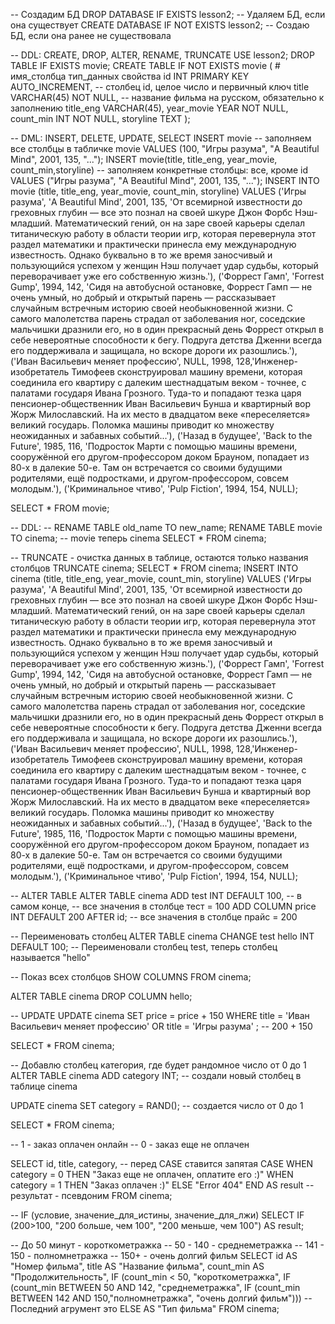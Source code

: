  -- Создадим БД
DROP DATABASE IF EXISTS lesson2; -- Удаляем БД, если она существует
CREATE DATABASE IF NOT EXISTS lesson2; -- Создаю БД, если она ранее не существовала

-- DDL: CREATE, DROP, ALTER, RENAME, TRUNCATE 
USE lesson2;
DROP TABLE IF EXISTS movie;
CREATE TABLE IF NOT EXISTS movie
(
	# имя_столбца тип_данных свойства
    id INT PRIMARY KEY AUTO_INCREMENT, -- столбец id, целое число и первичный ключ
    title VARCHAR(45) NOT NULL, -- название фильма на русском, обязательно к заполнению
    title_eng VARCHAR(45),
    year_movie YEAR NOT NULL,
    count_min INT NOT NULL,
    storyline TEXT
);

-- DML: INSERT, DELETE, UPDATE, SELECT
INSERT movie -- заполняем все столбцы в табличке movie
VALUES
	(100, "Игры разума", "A Beautiful Mind", 2001, 135, "...");
INSERT movie(title, title_eng, year_movie, count_min,storyline) -- заполняем конкретные столбцы: все, кроме id
VALUES
	("Игры разума", "A Beautiful Mind", 2001, 135, "...");
INSERT INTO movie (title, title_eng, year_movie, count_min, storyline)
VALUES 
	('Игры разума', 'A Beautiful Mind', 2001, 135, 'От всемирной известности до греховных глубин — все это познал на своей шкуре Джон Форбс Нэш-младший. Математический гений, он на заре своей карьеры сделал титаническую работу в области теории игр, которая перевернула этот раздел математики и практически принесла ему международную известность. Однако буквально в то же время заносчивый и пользующийся успехом у женщин Нэш получает удар судьбы, который переворачивает уже его собственную жизнь.'),
	('Форрест Гамп', 'Forrest Gump', 1994, 142, 'Сидя на автобусной остановке, Форрест Гамп — не очень умный, но добрый и открытый парень — рассказывает случайным встречным историю своей необыкновенной жизни. С самого малолетства парень страдал от заболевания ног, соседские мальчишки дразнили его, но в один прекрасный день Форрест открыл в себе невероятные способности к бегу. Подруга детства Дженни всегда его поддерживала и защищала, но вскоре дороги их разошлись.'),
	('Иван Васильевич меняет профессию', NULL, 1998, 128,'Инженер-изобретатель Тимофеев сконструировал машину времени, которая соединила его квартиру с далеким шестнадцатым веком - точнее, с палатами государя Ивана Грозного. Туда-то и попадают тезка царя пенсионер-общественник Иван Васильевич Бунша и квартирный вор Жорж Милославский. На их место в двадцатом веке «переселяется» великий государь. Поломка машины приводит ко множеству неожиданных и забавных событий...'),
	('Назад в будущее', 'Back to the Future', 1985, 116, 'Подросток Марти с помощью машины времени, сооружённой его другом-профессором доком Брауном, попадает из 80-х в далекие 50-е. Там он встречается со своими будущими родителями, ещё подростками, и другом-профессором, совсем молодым.'),
	('Криминальное чтиво', 'Pulp Fiction', 1994, 154, NULL);
    
SELECT *
FROM movie;

-- DDL: 
-- RENAME TABLE old_name TO new_name;
RENAME TABLE movie TO cinema;  -- movie теперь cinema
SELECT *
FROM cinema;

-- TRUNCATE - очистка данных в таблице, остаются только названия столбцов
TRUNCATE cinema;
SELECT *
FROM cinema;
INSERT INTO cinema (title, title_eng, year_movie, count_min, storyline)
VALUES 
	('Игры разума', 'A Beautiful Mind', 2001, 135, 'От всемирной известности до греховных глубин — все это познал на своей шкуре Джон Форбс Нэш-младший. Математический гений, он на заре своей карьеры сделал титаническую работу в области теории игр, которая перевернула этот раздел математики и практически принесла ему международную известность. Однако буквально в то же время заносчивый и пользующийся успехом у женщин Нэш получает удар судьбы, который переворачивает уже его собственную жизнь.'),
	('Форрест Гамп', 'Forrest Gump', 1994, 142, 'Сидя на автобусной остановке, Форрест Гамп — не очень умный, но добрый и открытый парень — рассказывает случайным встречным историю своей необыкновенной жизни. С самого малолетства парень страдал от заболевания ног, соседские мальчишки дразнили его, но в один прекрасный день Форрест открыл в себе невероятные способности к бегу. Подруга детства Дженни всегда его поддерживала и защищала, но вскоре дороги их разошлись.'),
	('Иван Васильевич меняет профессию', NULL, 1998, 128,'Инженер-изобретатель Тимофеев сконструировал машину времени, которая соединила его квартиру с далеким шестнадцатым веком - точнее, с палатами государя Ивана Грозного. Туда-то и попадают тезка царя пенсионер-общественник Иван Васильевич Бунша и квартирный вор Жорж Милославский. На их место в двадцатом веке «переселяется» великий государь. Поломка машины приводит ко множеству неожиданных и забавных событий...'),
	('Назад в будущее', 'Back to the Future', 1985, 116, 'Подросток Марти с помощью машины времени, сооружённой его другом-профессором доком Брауном, попадает из 80-х в далекие 50-е. Там он встречается со своими будущими родителями, ещё подростками, и другом-профессором, совсем молодым.'),
	('Криминальное чтиво', 'Pulp Fiction', 1994, 154, NULL);
    
-- ALTER TABLE
ALTER TABLE cinema
ADD test INT DEFAULT 100, -- в самом конце,  -- все значения в столбце тест = 100
ADD COLUMN price INT DEFAULT 200 AFTER id;  -- все значения в столбце прайс = 200

-- Переименовать столбец
ALTER TABLE cinema
CHANGE test hello INT DEFAULT 100; -- Переименовали столбец test, теперь столбец называется "hello"

-- Показ всех столбцов
SHOW COLUMNS FROM cinema;

ALTER TABLE cinema
DROP COLUMN hello;

-- UPDATE 
UPDATE cinema 
SET price = price + 150
WHERE title = 'Иван Васильевич меняет профессию' OR title = 'Игры разума' ; -- 200 + 150

SELECT *
FROM cinema;

-- Добавлю столбец категория, где будет рандомное число от 0 до 1
ALTER TABLE cinema
ADD category INT; -- создали новый столбец в таблице cinema

UPDATE cinema
SET category = RAND(); -- создается число от 0 до 1

SELECT *
FROM cinema;

-- 1 - заказ оплачен онлайн
-- 0 - заказ еще не оплачен

SELECT id, title, category, -- перед CASE ставится запятая
CASE
	WHEN category = 0 THEN "Заказ еще не оплачен, оплатите его :)"
    WHEN category = 1 THEN "Заказ  оплачен :)"
    ELSE "Error 404"
END AS result -- результат - псевдоним
FROM cinema;

-- IF (условие, значение_для_истины, значение_для_лжи)
SELECT IF (200>100, "200 больше, чем 100", "200 меньше, чем 100") AS result;

-- До 50 минут - короткометражка
-- 50 - 140 - среднеметражка
-- 141 - 150 - полномнетражка 
-- 150+ - очень долгий фильм 
SELECT 
	id AS "Номер фильма",
    title AS "Название фильма",
    count_min AS "Продолжительность",
    IF (count_min < 50, "короткометражка",
		IF (count_min BETWEEN 50 AND 142, "среднеметражка",
			IF (count_min BETWEEN 142 AND 150,"полномнетражка", "очень долгий фильм"))) -- Последний агрумент это ELSE
	AS "Тип фильма"
FROM cinema;
